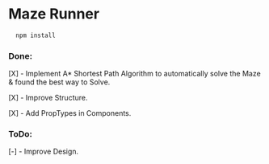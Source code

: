 # Maze Runner 

```sh
  npm install
```

### Done: 

[X] - Implement A* Shortest Path Algorithm to automatically solve the Maze & found the best way to Solve.

[X] - Improve Structure.

[X] - Add PropTypes in Components.

### ToDo:

[-] - Improve Design.
